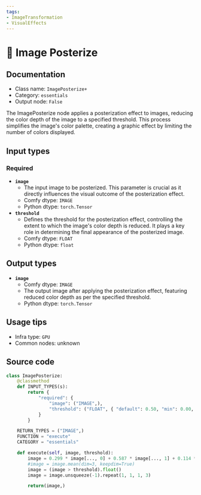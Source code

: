 ```yaml
---
tags:
- ImageTransformation
- VisualEffects
---
```


# 🔧 Image Posterize
## Documentation
- Class name: `ImagePosterize+`
- Category: `essentials`
- Output node: `False`

The ImagePosterize node applies a posterization effect to images, reducing the color depth of the image to a specified threshold. This process simplifies the image's color palette, creating a graphic effect by limiting the number of colors displayed.
## Input types
### Required
- **`image`**
    - The input image to be posterized. This parameter is crucial as it directly influences the visual outcome of the posterization effect.
    - Comfy dtype: `IMAGE`
    - Python dtype: `torch.Tensor`
- **`threshold`**
    - Defines the threshold for the posterization effect, controlling the extent to which the image's color depth is reduced. It plays a key role in determining the final appearance of the posterized image.
    - Comfy dtype: `FLOAT`
    - Python dtype: `float`
## Output types
- **`image`**
    - Comfy dtype: `IMAGE`
    - The output image after applying the posterization effect, featuring reduced color depth as per the specified threshold.
    - Python dtype: `torch.Tensor`
## Usage tips
- Infra type: `GPU`
- Common nodes: unknown


## Source code
```python
class ImagePosterize:
    @classmethod
    def INPUT_TYPES(s):
        return {
            "required": {
                "image": ("IMAGE",),
                "threshold": ("FLOAT", { "default": 0.50, "min": 0.00, "max": 1.00, "step": 0.05, }),
            }
        }

    RETURN_TYPES = ("IMAGE",)
    FUNCTION = "execute"
    CATEGORY = "essentials"

    def execute(self, image, threshold):
        image = 0.299 * image[..., 0] + 0.587 * image[..., 1] + 0.114 * image[..., 2]
        #image = image.mean(dim=3, keepdim=True)
        image = (image > threshold).float()
        image = image.unsqueeze(-1).repeat(1, 1, 1, 3)

        return(image,)

```
